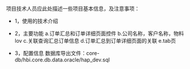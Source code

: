 项目技术人员应此处描述一些项目基本信息，及注意事项：

* 1，使用的技术介绍

* 2，主要功能
	a.订单汇总和订单详细页面控件
	b.公司名称，客户名称，物料lov
	c.关联查询汇总订单信息
	d.订单汇总到订单详细页面的关联
	e.tab页
* 3，配置信息
数据库导出文件：core-db/hbi.core.db.data.oracle/hap_dev.sql

